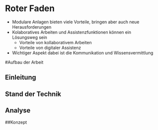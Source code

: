 # Roter Faden

+ Modulare Anlagen bieten viele Vorteile, bringen aber auch neue Herausforderungen
+ Kolaboratives Arbeiten und Assistenzfunktionen können ein Lösungsweg sein
  + Vorteile von kollaborativem Arbeiten
  + Vorteile von digitaler Assistenz
+ Wichtiger Aspekt dabei ist die Kommunikation und Wissensvermittlung



#Aufbau der Arbeit

## Einleitung



## Stand der Technik



## Analyse



##Konzept

